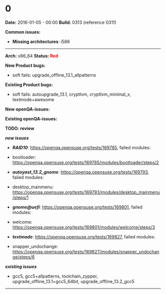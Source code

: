 # 0


**Date:** 2016-01-05 - 00:00
**Build:** 0313 (reference 0311)

**Common issues:**

 * **Missing architectures**: i586
<hr>

**Arch:** x86_64
**Status: <font color="red">Red</font>**

**New Product bugs:**


* soft fails: upgrade_offline_13.1_allpatterns


**Existing Product bugs:**


* soft fails: autoupgrade_13.1, cryptlvm, cryptlvm_minimal_x, textmode+awesome


**New openQA-issues:**



**Existing openQA-issues:**



**TODO: review**

***new issues***

* ***RAID10***: https://openqa.opensuse.org/tests/169785, failed modules:
 * bootloader: https://openqa.opensuse.org/tests/169785/modules/bootloader/steps/2

* ***autoyast_13.2_gnome***: https://openqa.opensuse.org/tests/169793, failed modules:
 * desktop_mainmenu: https://openqa.opensuse.org/tests/169793/modules/desktop_mainmenu/steps/1

* ***gnome@uefi***: https://openqa.opensuse.org/tests/169801, failed modules:
 * welcome: https://openqa.opensuse.org/tests/169801/modules/welcome/steps/3

* ***textmode***: https://openqa.opensuse.org/tests/169827, failed modules:
 * snapper_undochange: https://openqa.opensuse.org/tests/169827/modules/snapper_undochange/steps/6


***existing issues***

* gcc5, gcc5+allpatterns, toolchain_zypper, upgrade_offline_13.1+gcc5_64bit, upgrade_offline_13.2_gcc5


---
